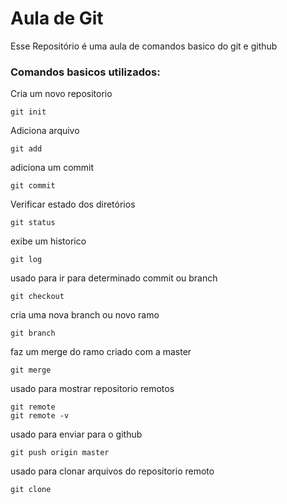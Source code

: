 # Aula de Git

Esse Repositório é uma aula de comandos basico do git e github

### Comandos basicos utilizados: 
Cria um novo repositorio
```
git init
```
Adiciona arquivo
```
git add
```
adiciona um commit
```
git commit
```
Verificar estado dos diretórios
```
git status
```
exibe um historico
```
git log
```
usado para ir para determinado commit ou branch
```
git checkout
```
cria uma nova branch ou novo ramo
```
git branch
```
faz um merge do ramo criado com a master
```
git merge
```
usado para mostrar repositorio remotos
```
git remote
git remote -v
```
usado para enviar para o github
```
git push origin master
```
usado para clonar arquivos do repositorio remoto
```
git clone
```
